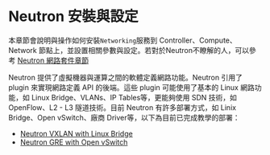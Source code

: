 # Neutron 安裝與設定
本章節會說明與操作如何安裝```Networking```服務到 Controller、Compute、Network 節點上，並設置相關參數與設定。若對於Neutron不瞭解的人，可以參考 [Neutron 網路套件章節](http://kairen.gitbooks.io/openstack/content/neutron/index.html)

Neutron 提供了虛擬機器與運算之間的軟體定義網路功能。Neutron 引用了 plugin 來實現網路定義 API 的後端。這些 plugin 可能使用了基本的 Linux 網路功能，如 Linux Bridge、VLANs、IP Tables等，更能夠使用 SDN 技術，如 OpenFlow、L2 - L3 隧道技術。目前 Neutron 有許多部署方式，如 Linix Bridge、Open vSwitch、廠商 Driver等，以下為目前已完成教學的部署：

* [Neutron VXLAN with Linux Bridge](linuxbridge_vxlan_install.md)
* [Neutron GRE with Open vSwitch](openvswitch_gre_install.md)
